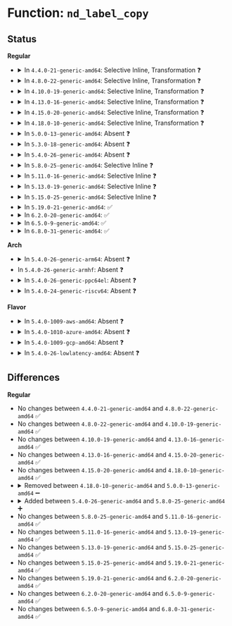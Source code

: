 # Function: <code>nd_label_copy</code>

## Status
<b>Regular</b>
<ul>
<li>
<details>
<summary>In <code>4.4.0-21-generic-amd64</code>: Selective Inline, Transformation ❓</summary>

```c
void nd_label_copy(struct nvdimm_drvdata * ndd, struct nd_namespace_index * dst, struct nd_namespace_index * src)
```

```json
{
  "name": "nd_label_copy",
  "collision_type": "Unique Global",
  "inline_type": "Selective",
  "funcs": [
    {
      "addr": 18446744071584737728,
      "name": "nd_label_copy",
      "external": true,
      "loc": "drivers/nvdimm/label.c:192",
      "file": "drivers/nvdimm/label.c",
      "inline": "not declared, inlined",
      "caller_inline": [
        "drivers/nvdimm/label.c:nd_label_write_index",
        "drivers/nvdimm/label.c:__blk_label_update"
      ],
      "caller_func": [
        "drivers/nvdimm/dimm.c:nvdimm_probe",
        "drivers/nvdimm/label.c:nd_label_write_index",
        "drivers/nvdimm/label.c:__blk_label_update"
      ]
    }
  ],
  "symbols": [
    {
      "addr": 18446744071584737728,
      "name": "nd_label_copy.part.6",
      "section": ".text",
      "bind": "STB_LOCAL",
      "size": 63
    },
    {
      "addr": 18446744071584740640,
      "name": "nd_label_copy",
      "section": ".text",
      "bind": "STB_GLOBAL",
      "size": 27
    }
  ]
}
```
</details>
</li>
<li>
<details>
<summary>In <code>4.8.0-22-generic-amd64</code>: Selective Inline, Transformation ❓</summary>

```c
void nd_label_copy(struct nvdimm_drvdata * ndd, struct nd_namespace_index * dst, struct nd_namespace_index * src)
```

```json
{
  "name": "nd_label_copy",
  "collision_type": "Unique Global",
  "inline_type": "Selective",
  "funcs": [
    {
      "addr": 18446744071585095416,
      "name": "nd_label_copy",
      "external": true,
      "loc": "drivers/nvdimm/label.c:192",
      "file": "drivers/nvdimm/label.c",
      "inline": "not declared, inlined",
      "caller_inline": [
        "drivers/nvdimm/label.c:__blk_label_update",
        "drivers/nvdimm/label.c:nd_label_write_index"
      ],
      "caller_func": [
        "drivers/nvdimm/dimm.c:nvdimm_probe",
        "drivers/nvdimm/label.c:__blk_label_update",
        "drivers/nvdimm/label.c:nd_label_write_index"
      ]
    }
  ],
  "symbols": [
    {
      "addr": 18446744071585090096,
      "name": "nd_label_copy.part.6",
      "section": ".text",
      "bind": "STB_LOCAL",
      "size": 63
    },
    {
      "addr": 18446744071585092944,
      "name": "nd_label_copy",
      "section": ".text",
      "bind": "STB_GLOBAL",
      "size": 27
    }
  ]
}
```
</details>
</li>
<li>
<details>
<summary>In <code>4.10.0-19-generic-amd64</code>: Selective Inline, Transformation ❓</summary>

```c
void nd_label_copy(struct nvdimm_drvdata * ndd, struct nd_namespace_index * dst, struct nd_namespace_index * src)
```

```json
{
  "name": "nd_label_copy",
  "collision_type": "Unique Global",
  "inline_type": "Selective",
  "funcs": [
    {
      "addr": 18446744071585283219,
      "name": "nd_label_copy",
      "external": true,
      "loc": "drivers/nvdimm/label.c:192",
      "file": "drivers/nvdimm/label.c",
      "inline": "not declared, inlined",
      "caller_inline": [
        "drivers/nvdimm/label.c:__blk_label_update",
        "drivers/nvdimm/label.c:nd_label_write_index"
      ],
      "caller_func": [
        "drivers/nvdimm/label.c:__blk_label_update",
        "drivers/nvdimm/label.c:nd_label_write_index"
      ]
    }
  ],
  "symbols": [
    {
      "addr": 18446744071585277696,
      "name": "nd_label_copy.part.8",
      "section": ".text",
      "bind": "STB_LOCAL",
      "size": 63
    },
    {
      "addr": 18446744071585280528,
      "name": "nd_label_copy",
      "section": ".text",
      "bind": "STB_GLOBAL",
      "size": 27
    }
  ]
}
```
</details>
</li>
<li>
<details>
<summary>In <code>4.13.0-16-generic-amd64</code>: Selective Inline, Transformation ❓</summary>

```c
void nd_label_copy(struct nvdimm_drvdata * ndd, struct nd_namespace_index * dst, struct nd_namespace_index * src)
```

```json
{
  "name": "nd_label_copy",
  "collision_type": "Unique Global",
  "inline_type": "Selective",
  "funcs": [
    {
      "addr": 18446744071585369485,
      "name": "nd_label_copy",
      "external": true,
      "loc": "drivers/nvdimm/label.c:242",
      "file": "drivers/nvdimm/label.c",
      "inline": "not declared, inlined",
      "caller_inline": [
        "drivers/nvdimm/label.c:__blk_label_update",
        "drivers/nvdimm/label.c:nd_label_write_index"
      ],
      "caller_func": [
        "drivers/nvdimm/label.c:__blk_label_update",
        "drivers/nvdimm/label.c:nd_label_write_index"
      ]
    }
  ],
  "symbols": [
    {
      "addr": 18446744071585362928,
      "name": "nd_label_copy.part.11",
      "section": ".text",
      "bind": "STB_LOCAL",
      "size": 74
    },
    {
      "addr": 18446744071585365792,
      "name": "nd_label_copy",
      "section": ".text",
      "bind": "STB_GLOBAL",
      "size": 28
    }
  ]
}
```
</details>
</li>
<li>
<details>
<summary>In <code>4.15.0-20-generic-amd64</code>: Selective Inline, Transformation ❓</summary>

```c
void nd_label_copy(struct nvdimm_drvdata * ndd, struct nd_namespace_index * dst, struct nd_namespace_index * src)
```

```json
{
  "name": "nd_label_copy",
  "collision_type": "Unique Global",
  "inline_type": "Selective",
  "funcs": [
    {
      "addr": 18446744071585797338,
      "name": "nd_label_copy",
      "external": true,
      "loc": "drivers/nvdimm/label.c:244",
      "file": "drivers/nvdimm/label.c",
      "inline": "not declared, inlined",
      "caller_inline": [
        "drivers/nvdimm/label.c:__blk_label_update",
        "drivers/nvdimm/label.c:nd_label_write_index"
      ],
      "caller_func": [
        "drivers/nvdimm/label.c:__blk_label_update",
        "drivers/nvdimm/label.c:nd_label_write_index"
      ]
    }
  ],
  "symbols": [
    {
      "addr": 18446744071585791360,
      "name": "nd_label_copy.part.10",
      "section": ".text",
      "bind": "STB_LOCAL",
      "size": 42
    },
    {
      "addr": 18446744071585793568,
      "name": "nd_label_copy",
      "section": ".text",
      "bind": "STB_GLOBAL",
      "size": 28
    }
  ]
}
```
</details>
</li>
<li>
<details>
<summary>In <code>4.18.0-10-generic-amd64</code>: Selective Inline, Transformation ❓</summary>

```c
void nd_label_copy(struct nvdimm_drvdata * ndd, struct nd_namespace_index * dst, struct nd_namespace_index * src)
```

```json
{
  "name": "nd_label_copy",
  "collision_type": "Unique Global",
  "inline_type": "Selective",
  "funcs": [
    {
      "addr": 18446744071586044974,
      "name": "nd_label_copy",
      "external": true,
      "loc": "drivers/nvdimm/label.c:253",
      "file": "drivers/nvdimm/label.c",
      "inline": "not declared, inlined",
      "caller_inline": [
        "drivers/nvdimm/label.c:__blk_label_update",
        "drivers/nvdimm/label.c:nd_label_write_index"
      ],
      "caller_func": [
        "drivers/nvdimm/label.c:__blk_label_update",
        "drivers/nvdimm/label.c:nd_label_write_index"
      ]
    }
  ],
  "symbols": [
    {
      "addr": 18446744071586037856,
      "name": "nd_label_copy.part.12",
      "section": ".text",
      "bind": "STB_LOCAL",
      "size": 42
    },
    {
      "addr": 18446744071586040096,
      "name": "nd_label_copy",
      "section": ".text",
      "bind": "STB_GLOBAL",
      "size": 27
    }
  ]
}
```
</details>
</li>
<li>
<details>
<summary>In <code>5.0.0-13-generic-amd64</code>: Absent ❓</summary>

```json
{
  "name": "nd_label_copy",
  "collision_type": "Unique Static",
  "inline_type": "Selective",
  "funcs": [
    {
      "addr": 18446744071586185102,
      "name": "nd_label_copy",
      "external": false,
      "loc": "drivers/nvdimm/label.c:261",
      "file": "drivers/nvdimm/label.c",
      "inline": "not declared, inlined",
      "caller_inline": [
        "drivers/nvdimm/label.c:__blk_label_update",
        "drivers/nvdimm/label.c:nd_label_write_index",
        "drivers/nvdimm/label.c:nd_label_data_init"
      ],
      "caller_func": [
        "drivers/nvdimm/label.c:__blk_label_update",
        "drivers/nvdimm/label.c:nd_label_write_index",
        "drivers/nvdimm/label.c:nd_label_data_init"
      ]
    }
  ],
  "symbols": [
    {
      "addr": 18446744071586177104,
      "name": "nd_label_copy.part.12",
      "section": ".text",
      "bind": "STB_LOCAL",
      "size": 42
    }
  ]
}
```
</details>
</li>
<li>
<details>
<summary>In <code>5.3.0-18-generic-amd64</code>: Absent ❓</summary>

```json
{
  "name": "nd_label_copy",
  "collision_type": "Unique Static",
  "inline_type": "Selective",
  "funcs": [
    {
      "addr": 18446744071586421838,
      "name": "nd_label_copy",
      "external": false,
      "loc": "drivers/nvdimm/label.c:255",
      "file": "drivers/nvdimm/label.c",
      "inline": "not declared, inlined",
      "caller_inline": [
        "drivers/nvdimm/label.c:__blk_label_update",
        "drivers/nvdimm/label.c:nd_label_write_index",
        "drivers/nvdimm/label.c:nd_label_data_init"
      ],
      "caller_func": [
        "drivers/nvdimm/label.c:__blk_label_update",
        "drivers/nvdimm/label.c:nd_label_write_index",
        "drivers/nvdimm/label.c:nd_label_data_init"
      ]
    }
  ],
  "symbols": [
    {
      "addr": 18446744071586415088,
      "name": "nd_label_copy.part.0",
      "section": ".text",
      "bind": "STB_LOCAL",
      "size": 44
    }
  ]
}
```
</details>
</li>
<li>
<details>
<summary>In <code>5.4.0-26-generic-amd64</code>: Absent ❓</summary>

```json
{
  "name": "nd_label_copy",
  "collision_type": "Unique Static",
  "inline_type": "Selective",
  "funcs": [
    {
      "addr": 18446744071586568606,
      "name": "nd_label_copy",
      "external": false,
      "loc": "drivers/nvdimm/label.c:255",
      "file": "drivers/nvdimm/label.c",
      "inline": "not declared, inlined",
      "caller_inline": [
        "drivers/nvdimm/label.c:__blk_label_update",
        "drivers/nvdimm/label.c:nd_label_write_index",
        "drivers/nvdimm/label.c:nd_label_data_init"
      ],
      "caller_func": [
        "drivers/nvdimm/label.c:__blk_label_update",
        "drivers/nvdimm/label.c:nd_label_write_index",
        "drivers/nvdimm/label.c:nd_label_data_init"
      ]
    }
  ],
  "symbols": [
    {
      "addr": 18446744071586561728,
      "name": "nd_label_copy.part.0",
      "section": ".text",
      "bind": "STB_LOCAL",
      "size": 44
    }
  ]
}
```
</details>
</li>
<li>
<details>
<summary>In <code>5.8.0-25-generic-amd64</code>: Selective Inline ❓</summary>

```c
void nd_label_copy(struct nvdimm_drvdata * ndd, struct nd_namespace_index * dst, struct nd_namespace_index * src)
```

```json
{
  "name": "nd_label_copy",
  "collision_type": "Unique Static",
  "inline_type": "Selective",
  "funcs": [
    {
      "addr": 18446744071587346096,
      "name": "nd_label_copy",
      "external": false,
      "loc": "drivers/nvdimm/label.c:255",
      "file": "drivers/nvdimm/label.c",
      "inline": "not declared, inlined",
      "caller_inline": [],
      "caller_func": [
        "drivers/nvdimm/label.c:__blk_label_update",
        "drivers/nvdimm/label.c:nd_label_write_index",
        "drivers/nvdimm/label.c:nd_label_data_init"
      ]
    }
  ],
  "symbols": [
    {
      "addr": 18446744071587346096,
      "name": "nd_label_copy",
      "section": ".text",
      "bind": "STB_LOCAL",
      "size": 55
    }
  ]
}
```
</details>
</li>
<li>
<details>
<summary>In <code>5.11.0-16-generic-amd64</code>: Selective Inline ❓</summary>

```c
void nd_label_copy(struct nvdimm_drvdata * ndd, struct nd_namespace_index * dst, struct nd_namespace_index * src)
```

```json
{
  "name": "nd_label_copy",
  "collision_type": "Unique Static",
  "inline_type": "Selective",
  "funcs": [
    {
      "addr": 18446744071587407632,
      "name": "nd_label_copy",
      "external": false,
      "loc": "drivers/nvdimm/label.c:255",
      "file": "drivers/nvdimm/label.c",
      "inline": "not declared, inlined",
      "caller_inline": [],
      "caller_func": [
        "drivers/nvdimm/label.c:__blk_label_update",
        "drivers/nvdimm/label.c:nd_label_write_index",
        "drivers/nvdimm/label.c:nd_label_data_init"
      ]
    }
  ],
  "symbols": [
    {
      "addr": 18446744071587407632,
      "name": "nd_label_copy",
      "section": ".text",
      "bind": "STB_LOCAL",
      "size": 55
    }
  ]
}
```
</details>
</li>
<li>
<details>
<summary>In <code>5.13.0-19-generic-amd64</code>: Selective Inline ❓</summary>

```c
void nd_label_copy(struct nvdimm_drvdata * ndd, struct nd_namespace_index * dst, struct nd_namespace_index * src)
```

```json
{
  "name": "nd_label_copy",
  "collision_type": "Unique Static",
  "inline_type": "Selective",
  "funcs": [
    {
      "addr": 18446744071587289568,
      "name": "nd_label_copy",
      "external": false,
      "loc": "drivers/nvdimm/label.c:255",
      "file": "drivers/nvdimm/label.c",
      "inline": "not declared, inlined",
      "caller_inline": [],
      "caller_func": [
        "drivers/nvdimm/label.c:__blk_label_update",
        "drivers/nvdimm/label.c:nd_label_write_index",
        "drivers/nvdimm/label.c:nd_label_data_init"
      ]
    }
  ],
  "symbols": [
    {
      "addr": 18446744071587289568,
      "name": "nd_label_copy",
      "section": ".text",
      "bind": "STB_LOCAL",
      "size": 55
    }
  ]
}
```
</details>
</li>
<li>
<details>
<summary>In <code>5.15.0-25-generic-amd64</code>: Selective Inline ❓</summary>

```c
void nd_label_copy(struct nvdimm_drvdata * ndd, struct nd_namespace_index * dst, struct nd_namespace_index * src)
```

```json
{
  "name": "nd_label_copy",
  "collision_type": "Unique Static",
  "inline_type": "Selective",
  "funcs": [
    {
      "addr": 18446744071587856336,
      "name": "nd_label_copy",
      "external": false,
      "loc": "drivers/nvdimm/label.c:255",
      "file": "drivers/nvdimm/label.c",
      "inline": "not declared, inlined",
      "caller_inline": [],
      "caller_func": [
        "drivers/nvdimm/label.c:__blk_label_update",
        "drivers/nvdimm/label.c:nd_label_write_index",
        "drivers/nvdimm/label.c:nd_label_data_init"
      ]
    }
  ],
  "symbols": [
    {
      "addr": 18446744071587856336,
      "name": "nd_label_copy",
      "section": ".text",
      "bind": "STB_LOCAL",
      "size": 55
    }
  ]
}
```
</details>
</li>
<li>
<details>
<summary>In <code>5.19.0-21-generic-amd64</code>: ✅</summary>

```c
void nd_label_copy(struct nvdimm_drvdata * ndd, struct nd_namespace_index * dst, struct nd_namespace_index * src)
```

```json
{
  "name": "nd_label_copy",
  "collision_type": "Unique Static",
  "inline_type": "No",
  "funcs": [
    {
      "addr": 18446744071589207664,
      "name": "nd_label_copy",
      "external": false,
      "loc": "drivers/nvdimm/label.c:263",
      "file": "drivers/nvdimm/label.c",
      "inline": "seen, unknown",
      "caller_inline": [],
      "caller_func": [
        "drivers/nvdimm/label.c:nd_label_write_index",
        "drivers/nvdimm/label.c:nd_label_data_init"
      ]
    }
  ],
  "symbols": [
    {
      "addr": 18446744071589207664,
      "name": "nd_label_copy",
      "section": ".text",
      "bind": "STB_LOCAL",
      "size": 77
    }
  ]
}
```
</details>
</li>
<li>
<details>
<summary>In <code>6.2.0-20-generic-amd64</code>: ✅</summary>

```c
void nd_label_copy(struct nvdimm_drvdata * ndd, struct nd_namespace_index * dst, struct nd_namespace_index * src)
```

```json
{
  "name": "nd_label_copy",
  "collision_type": "Unique Static",
  "inline_type": "No",
  "funcs": [
    {
      "addr": 18446744071590763152,
      "name": "nd_label_copy",
      "external": false,
      "loc": "drivers/nvdimm/label.c:263",
      "file": "drivers/nvdimm/label.c",
      "inline": "seen, unknown",
      "caller_inline": [],
      "caller_func": [
        "drivers/nvdimm/label.c:nd_label_write_index",
        "drivers/nvdimm/label.c:nd_label_data_init"
      ]
    }
  ],
  "symbols": [
    {
      "addr": 18446744071590763152,
      "name": "nd_label_copy",
      "section": ".text",
      "bind": "STB_LOCAL",
      "size": 77
    }
  ]
}
```
</details>
</li>
<li>
<details>
<summary>In <code>6.5.0-9-generic-amd64</code>: ✅</summary>

```c
void nd_label_copy(struct nvdimm_drvdata * ndd, struct nd_namespace_index * dst, struct nd_namespace_index * src)
```

```json
{
  "name": "nd_label_copy",
  "collision_type": "Unique Static",
  "inline_type": "No",
  "funcs": [
    {
      "addr": 18446744071591104592,
      "name": "nd_label_copy",
      "external": false,
      "loc": "drivers/nvdimm/label.c:263",
      "file": "drivers/nvdimm/label.c",
      "inline": "seen, unknown",
      "caller_inline": [],
      "caller_func": [
        "drivers/nvdimm/label.c:nd_label_write_index",
        "drivers/nvdimm/label.c:nd_label_data_init"
      ]
    }
  ],
  "symbols": [
    {
      "addr": 18446744071591104592,
      "name": "nd_label_copy",
      "section": ".text",
      "bind": "STB_LOCAL",
      "size": 77
    }
  ]
}
```
</details>
</li>
<li>
<details>
<summary>In <code>6.8.0-31-generic-amd64</code>: ✅</summary>

```c
void nd_label_copy(struct nvdimm_drvdata * ndd, struct nd_namespace_index * dst, struct nd_namespace_index * src)
```

```json
{
  "name": "nd_label_copy",
  "collision_type": "Unique Static",
  "inline_type": "No",
  "funcs": [
    {
      "addr": 18446744071591449872,
      "name": "nd_label_copy",
      "external": false,
      "loc": "drivers/nvdimm/label.c:263",
      "file": "drivers/nvdimm/label.c",
      "inline": "seen, unknown",
      "caller_inline": [],
      "caller_func": [
        "drivers/nvdimm/label.c:nd_label_write_index",
        "drivers/nvdimm/label.c:nd_label_data_init"
      ]
    }
  ],
  "symbols": [
    {
      "addr": 18446744071591449872,
      "name": "nd_label_copy",
      "section": ".text",
      "bind": "STB_LOCAL",
      "size": 77
    }
  ]
}
```
</details>
</li>
</ul>
<b>Arch</b>
<ul>
<li>
<details>
<summary>In <code>5.4.0-26-generic-arm64</code>: Absent ❓</summary>

```json
{
  "name": "nd_label_copy",
  "collision_type": "Unique Static",
  "inline_type": "Selective",
  "funcs": [
    {
      "addr": 18446603336499458276,
      "name": "nd_label_copy",
      "external": false,
      "loc": "drivers/nvdimm/label.c:255",
      "file": "drivers/nvdimm/label.c",
      "inline": "not declared, inlined",
      "caller_inline": [
        "drivers/nvdimm/label.c:__blk_label_update",
        "drivers/nvdimm/label.c:nd_label_write_index",
        "drivers/nvdimm/label.c:nd_label_data_init"
      ],
      "caller_func": [
        "drivers/nvdimm/label.c:__blk_label_update",
        "drivers/nvdimm/label.c:nd_label_write_index",
        "drivers/nvdimm/label.c:nd_label_data_init"
      ]
    }
  ],
  "symbols": [
    {
      "addr": 18446603336499451280,
      "name": "nd_label_copy.part.0",
      "section": ".text",
      "bind": "STB_LOCAL",
      "size": 76
    }
  ]
}
```
</details>
</li>
<li>
In <code>5.4.0-26-generic-armhf</code>: Absent ❓
</li>
<li>
<details>
<summary>In <code>5.4.0-26-generic-ppc64el</code>: Absent ❓</summary>

```json
{
  "name": "nd_label_copy",
  "collision_type": "Unique Static",
  "inline_type": "Selective",
  "funcs": [
    {
      "addr": 13835058055292721084,
      "name": "nd_label_copy",
      "external": false,
      "loc": "drivers/nvdimm/label.c:255",
      "file": "drivers/nvdimm/label.c",
      "inline": "not declared, inlined",
      "caller_inline": [
        "drivers/nvdimm/label.c:__blk_label_update",
        "drivers/nvdimm/label.c:nd_label_write_index",
        "drivers/nvdimm/label.c:nd_label_data_init"
      ],
      "caller_func": [
        "drivers/nvdimm/label.c:__blk_label_update",
        "drivers/nvdimm/label.c:nd_label_write_index",
        "drivers/nvdimm/label.c:nd_label_data_init"
      ]
    }
  ],
  "symbols": [
    {
      "addr": 13835058055292710576,
      "name": "nd_label_copy.part.0",
      "section": ".text",
      "bind": "STB_LOCAL",
      "size": 84
    }
  ]
}
```
</details>
</li>
<li>
<details>
<summary>In <code>5.4.0-24-generic-riscv64</code>: Absent ❓</summary>

```json
{
  "name": "nd_label_copy",
  "collision_type": "Unique Static",
  "inline_type": "Full",
  "funcs": [
    {
      "addr": 18446743936276680260,
      "name": "nd_label_copy",
      "external": false,
      "loc": "drivers/nvdimm/label.c:255",
      "file": "drivers/nvdimm/label.c",
      "inline": "not declared, inlined",
      "caller_inline": [
        "drivers/nvdimm/label.c:__blk_label_update",
        "drivers/nvdimm/label.c:__blk_label_update",
        "drivers/nvdimm/label.c:nd_label_write_index",
        "drivers/nvdimm/label.c:nd_label_write_index",
        "drivers/nvdimm/label.c:nd_label_data_init",
        "drivers/nvdimm/label.c:nd_label_data_init"
      ],
      "caller_func": []
    }
  ],
  "symbols": []
}
```
</details>
</li>
</ul>
<b>Flavor</b>
<ul>
<li>
<details>
<summary>In <code>5.4.0-1009-aws-amd64</code>: Absent ❓</summary>

```json
{
  "name": "nd_label_copy",
  "collision_type": "Unique Static",
  "inline_type": "Selective",
  "funcs": [
    {
      "addr": 18446744071586259086,
      "name": "nd_label_copy",
      "external": false,
      "loc": "drivers/nvdimm/label.c:255",
      "file": "drivers/nvdimm/label.c",
      "inline": "not declared, inlined",
      "caller_inline": [
        "drivers/nvdimm/label.c:__blk_label_update",
        "drivers/nvdimm/label.c:nd_label_write_index",
        "drivers/nvdimm/label.c:nd_label_data_init"
      ],
      "caller_func": [
        "drivers/nvdimm/label.c:__blk_label_update",
        "drivers/nvdimm/label.c:nd_label_write_index",
        "drivers/nvdimm/label.c:nd_label_data_init"
      ]
    }
  ],
  "symbols": [
    {
      "addr": 18446744071586252208,
      "name": "nd_label_copy.part.0",
      "section": ".text",
      "bind": "STB_LOCAL",
      "size": 44
    }
  ]
}
```
</details>
</li>
<li>
<details>
<summary>In <code>5.4.0-1010-azure-amd64</code>: Absent ❓</summary>

```json
{
  "name": "nd_label_copy",
  "collision_type": "Unique Static",
  "inline_type": "Selective",
  "funcs": [
    {
      "addr": 18446744071586077454,
      "name": "nd_label_copy",
      "external": false,
      "loc": "drivers/nvdimm/label.c:255",
      "file": "drivers/nvdimm/label.c",
      "inline": "not declared, inlined",
      "caller_inline": [
        "drivers/nvdimm/label.c:__blk_label_update",
        "drivers/nvdimm/label.c:nd_label_write_index",
        "drivers/nvdimm/label.c:nd_label_data_init"
      ],
      "caller_func": [
        "drivers/nvdimm/label.c:__blk_label_update",
        "drivers/nvdimm/label.c:nd_label_write_index",
        "drivers/nvdimm/label.c:nd_label_data_init"
      ]
    }
  ],
  "symbols": [
    {
      "addr": 18446744071586070576,
      "name": "nd_label_copy.part.0",
      "section": ".text",
      "bind": "STB_LOCAL",
      "size": 44
    }
  ]
}
```
</details>
</li>
<li>
<details>
<summary>In <code>5.4.0-1009-gcp-amd64</code>: Absent ❓</summary>

```json
{
  "name": "nd_label_copy",
  "collision_type": "Unique Static",
  "inline_type": "Selective",
  "funcs": [
    {
      "addr": 18446744071586516574,
      "name": "nd_label_copy",
      "external": false,
      "loc": "drivers/nvdimm/label.c:255",
      "file": "drivers/nvdimm/label.c",
      "inline": "not declared, inlined",
      "caller_inline": [
        "drivers/nvdimm/label.c:__blk_label_update",
        "drivers/nvdimm/label.c:nd_label_write_index",
        "drivers/nvdimm/label.c:nd_label_data_init"
      ],
      "caller_func": [
        "drivers/nvdimm/label.c:__blk_label_update",
        "drivers/nvdimm/label.c:nd_label_write_index",
        "drivers/nvdimm/label.c:nd_label_data_init"
      ]
    }
  ],
  "symbols": [
    {
      "addr": 18446744071586509696,
      "name": "nd_label_copy.part.0",
      "section": ".text",
      "bind": "STB_LOCAL",
      "size": 44
    }
  ]
}
```
</details>
</li>
<li>
<details>
<summary>In <code>5.4.0-26-lowlatency-amd64</code>: Absent ❓</summary>

```json
{
  "name": "nd_label_copy",
  "collision_type": "Unique Static",
  "inline_type": "Selective",
  "funcs": [
    {
      "addr": 18446744071586628318,
      "name": "nd_label_copy",
      "external": false,
      "loc": "drivers/nvdimm/label.c:255",
      "file": "drivers/nvdimm/label.c",
      "inline": "not declared, inlined",
      "caller_inline": [
        "drivers/nvdimm/label.c:__blk_label_update",
        "drivers/nvdimm/label.c:nd_label_write_index",
        "drivers/nvdimm/label.c:nd_label_data_init"
      ],
      "caller_func": [
        "drivers/nvdimm/label.c:__blk_label_update",
        "drivers/nvdimm/label.c:nd_label_write_index",
        "drivers/nvdimm/label.c:nd_label_data_init"
      ]
    }
  ],
  "symbols": [
    {
      "addr": 18446744071586621440,
      "name": "nd_label_copy.part.0",
      "section": ".text",
      "bind": "STB_LOCAL",
      "size": 44
    }
  ]
}
```
</details>
</li>
</ul>

## Differences
<b>Regular</b>
<ul>
<li>
No changes between <code>4.4.0-21-generic-amd64</code> and <code>4.8.0-22-generic-amd64</code> ✅
</li>
<li>
No changes between <code>4.8.0-22-generic-amd64</code> and <code>4.10.0-19-generic-amd64</code> ✅
</li>
<li>
No changes between <code>4.10.0-19-generic-amd64</code> and <code>4.13.0-16-generic-amd64</code> ✅
</li>
<li>
No changes between <code>4.13.0-16-generic-amd64</code> and <code>4.15.0-20-generic-amd64</code> ✅
</li>
<li>
No changes between <code>4.15.0-20-generic-amd64</code> and <code>4.18.0-10-generic-amd64</code> ✅
</li>
<li>
<details>
<summary>Removed between <code>4.18.0-10-generic-amd64</code> and <code>5.0.0-13-generic-amd64</code> ➖</summary>

```c
void nd_label_copy(struct nvdimm_drvdata * ndd, struct nd_namespace_index * dst, struct nd_namespace_index * src)
```
</details>
</li>
<li>
<details>
<summary>Added between <code>5.4.0-26-generic-amd64</code> and <code>5.8.0-25-generic-amd64</code> ➕</summary>

```c
void nd_label_copy(struct nvdimm_drvdata * ndd, struct nd_namespace_index * dst, struct nd_namespace_index * src)
```
</details>
</li>
<li>
No changes between <code>5.8.0-25-generic-amd64</code> and <code>5.11.0-16-generic-amd64</code> ✅
</li>
<li>
No changes between <code>5.11.0-16-generic-amd64</code> and <code>5.13.0-19-generic-amd64</code> ✅
</li>
<li>
No changes between <code>5.13.0-19-generic-amd64</code> and <code>5.15.0-25-generic-amd64</code> ✅
</li>
<li>
No changes between <code>5.15.0-25-generic-amd64</code> and <code>5.19.0-21-generic-amd64</code> ✅
</li>
<li>
No changes between <code>5.19.0-21-generic-amd64</code> and <code>6.2.0-20-generic-amd64</code> ✅
</li>
<li>
No changes between <code>6.2.0-20-generic-amd64</code> and <code>6.5.0-9-generic-amd64</code> ✅
</li>
<li>
No changes between <code>6.5.0-9-generic-amd64</code> and <code>6.8.0-31-generic-amd64</code> ✅
</li>
</ul>
